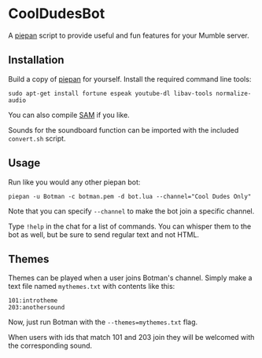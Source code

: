 CoolDudesBot
============

A [piepan](https://github.com/layeh/piepan) script to provide useful and fun features for your Mumble server.

Installation
------------

Build a copy of [piepan](https://github.com/layeh/piepan) for yourself.
Install the required command line tools:

```sudo apt-get install fortune espeak youtube-dl libav-tools normalize-audio```

You can also compile [SAM](https://github.com/s-macke/SAM) if you like.

Sounds for the soundboard function can be imported with the included `convert.sh` script.

Usage
-----

Run like you would any other piepan bot:

```piepan -u Botman -c botman.pem -d bot.lua --channel="Cool Dudes Only"```

Note that you can specify `--channel` to make the bot join a specific channel.

Type `!help` in the chat for a list of commands. You can whisper them to the bot as well,
but be sure to send regular text and not HTML.

Themes
------

Themes can be played when a user joins Botman's channel.
Simply make a text file named `mythemes.txt` with contents like this:
```
101:introtheme
203:anothersound
```

Now, just run Botman with the `--themes=mythemes.txt` flag.

When users with ids that match 101 and 203 join they will be welcomed with the corresponding sound.
